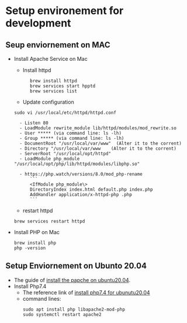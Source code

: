 # Setup environement for development

## Seup enviornement on MAC
- Install Apache Service on Mac
    -   Install httpd
    ````
          brew install httpd
          brew services start hpptd
          brew services list
    ````
    

    -   Update configuration
    ```
    sudo vi /usr/local/etc/httpd/httpd.conf
    ```   
        - Listen 80
        - LoadModule rewrite_module lib/httpd/modules/mod_rewrite.so
        - User ***** (via command line: ls -lh)
        - Group ***** (via command line: ls -lh)
        - DocumentRoot "/usr/local/var/www"  (Alter it to the corrent)
        - Directory "/usr/local/var/www    (Alter it to the corrent)
        - ServerRoot "/usr/local/opt/httpd"
        - LoadModule php_module "/usr/local/opt/php/lib/httpd/modules/libphp.so"

        - https://php.watch/versions/8.0/mod_php-rename    
            ```
            <IfModule php_module\> 
            DirectoryIndex index.html default.php index.php 
            AddHandler application/x-httpd-php .php
            ```

    -  restart httpd 
    ```
    brew services restart httpd     
    ```

-   Install PHP on Mac
    ```
    brew install php
    php -version
    ```

## Setup Enviornement on Ubunto 20.04
-   The guide of [install the papche on ubuntu20.04](https://www.digitalocean.com/community/tutorials/how-to-install-the-apache-web-server-on-ubuntu-20-04).
-   Install Php7.4
    -   The reference link of [install php7.4 for ubunutu20.04](https://linuxize.com/post/how-to-install-php-on-ubuntu-20-04/)
    -   command lines:
        ``` 
        sudo apt install php libapache2-mod-php
        sudo systemctl restart apache2 
        ```
        
  

